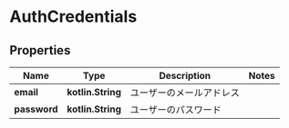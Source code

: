 
# AuthCredentials

## Properties
| Name | Type | Description | Notes |
| ------------ | ------------- | ------------- | ------------- |
| **email** | **kotlin.String** | ユーザーのメールアドレス |  |
| **password** | **kotlin.String** | ユーザーのパスワード |  |



